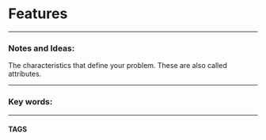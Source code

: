 # Features


---
### Notes and Ideas:
The characteristics that define your problem. These are also called attributes.


---

### Key words:

---
#### TAGS